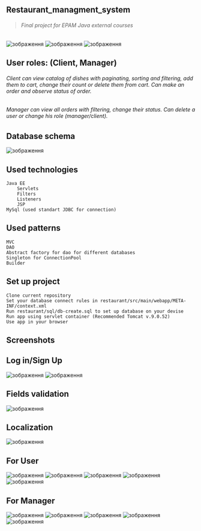 ## Restaurant_managment_system
>###### Final project for EPAM Java external courses


![зображення](https://user-images.githubusercontent.com/85941909/206445186-5708a50e-992b-4a0d-897e-b10e48fce7da.png)
![зображення](https://user-images.githubusercontent.com/85941909/206445361-cc1ad514-bd82-4502-a1be-42b84c56228a.png)
![зображення](https://user-images.githubusercontent.com/85941909/206445897-79381cbb-8827-4ca3-b1e4-f1409ef29ee0.png)

## User roles: (Client, Manager)

   ###### Client can view catalog of dishes with paginating, sorting and filtering, add them to cart, change their count or delete them from cart. Can make an order and observe status of order.
   ###### Manager can view all orders with filtering, change their status. Can delete a user or change his role (manager/client).
   
   
   
## Database schema

![зображення](https://user-images.githubusercontent.com/85941909/206448501-1467e4af-e092-446e-a3f4-9e961a505d29.png)


## Used technologies


    Java EE
        Servlets
        Filters
        Listeners
        JSP
    MySql (used standart JDBC for connection)
    
## Used patterns

    MVC
    DAO
    Abstract factory for dao for different databases
    Singleton for ConnectionPool
    Builder
    
    
## Set up project

    Clone current repository
    Set your database connect rules in restaurant/src/main/webapp/META-INF/context.xml
    Run restaurant/sql/db-create.sql to set up database on your devise
    Run app using servlet container (Recommended Tomcat v.9.0.52)
    Use app in your browser
    
 ## Screenshots
 
 ## Log in/Sign Up 
 
 ![зображення](https://user-images.githubusercontent.com/85941909/206449963-fba1c579-74b8-4603-92ef-9c223fb7e5e8.png)
 ![зображення](https://user-images.githubusercontent.com/85941909/206451608-067b48ae-5383-420c-b1bd-3fdb5eed474f.png)

## Fields validation

![зображення](https://user-images.githubusercontent.com/85941909/206450077-f2cb73a9-cbd5-4bab-a92b-7948b3226d2a.png)

## Localization

![зображення](https://user-images.githubusercontent.com/85941909/206450171-4dd83a86-16bc-43d0-9215-f5866392218d.png)


   ## For User
 
![зображення](https://user-images.githubusercontent.com/85941909/209664832-eb70ff9e-e95e-4668-a43d-3056592f11c4.png)
![зображення](https://user-images.githubusercontent.com/85941909/206450470-41c83f9e-8241-440e-84e3-0eb5a4e006bd.png)
![зображення](https://user-images.githubusercontent.com/85941909/206450583-30766ef4-706a-4053-a200-6ecc34075616.png)
![зображення](https://user-images.githubusercontent.com/85941909/206450689-5dec80d5-f199-445b-be21-7dc23db9dca1.png)
![зображення](https://user-images.githubusercontent.com/85941909/206451166-fd35b3a3-1e40-4f3f-95df-00766e3e0cf4.png)


## For Manager
![зображення](https://user-images.githubusercontent.com/85941909/209664685-31811b29-7a92-4d33-87f4-64c77d62b75b.png)
![зображення](https://user-images.githubusercontent.com/85941909/206450867-19d0755a-7cb5-4106-a27e-e19488af3d70.png)
![зображення](https://user-images.githubusercontent.com/85941909/206450922-84e18e2e-8802-434f-8026-f9aafc4ad3b6.png)
![зображення](https://user-images.githubusercontent.com/85941909/206451024-3b4ac1dc-40c6-42bf-879b-5524d6dbe4aa.png)
![зображення](https://user-images.githubusercontent.com/85941909/206451744-7bba8042-ff92-4527-b93b-8a0c5c38d379.png)



